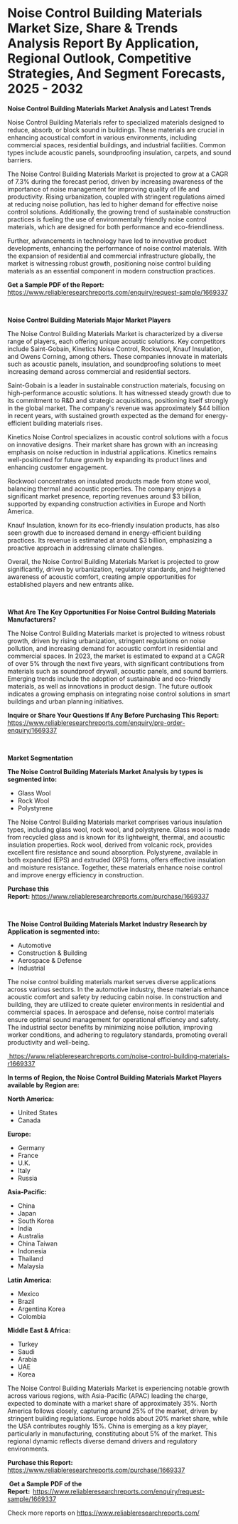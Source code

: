 <p><h1>Noise Control Building Materials Market Size, Share & Trends Analysis Report By Application, Regional Outlook, Competitive Strategies, And Segment Forecasts, 2025 - 2032</h1></p><p><strong>Noise Control Building Materials Market Analysis and Latest Trends</strong></p>
<p><p>Noise Control Building Materials refer to specialized materials designed to reduce, absorb, or block sound in buildings. These materials are crucial in enhancing acoustical comfort in various environments, including commercial spaces, residential buildings, and industrial facilities. Common types include acoustic panels, soundproofing insulation, carpets, and sound barriers.</p><p>The Noise Control Building Materials Market is projected to grow at a CAGR of 7.3% during the forecast period, driven by increasing awareness of the importance of noise management for improving quality of life and productivity. Rising urbanization, coupled with stringent regulations aimed at reducing noise pollution, has led to higher demand for effective noise control solutions. Additionally, the growing trend of sustainable construction practices is fueling the use of environmentally friendly noise control materials, which are designed for both performance and eco-friendliness.</p><p>Further, advancements in technology have led to innovative product developments, enhancing the performance of noise control materials. With the expansion of residential and commercial infrastructure globally, the market is witnessing robust growth, positioning noise control building materials as an essential component in modern construction practices.</p></p>
<p><strong>Get a Sample PDF of the Report:&nbsp;</strong> <a href="https://www.reliableresearchreports.com/enquiry/request-sample/1669337?utm_campaign=2098&utm_medium=2&utm_source=Github&utm_content=ia&utm_term=05022025&utm_id=noise-control-building-materials">https://www.reliableresearchreports.com/enquiry/request-sample/1669337</a></p>
<p>&nbsp;</p>
<p><strong>Noise Control Building Materials Major Market Players</strong></p>
<p><p>The Noise Control Building Materials Market is characterized by a diverse range of players, each offering unique acoustic solutions. Key competitors include Saint-Gobain, Kinetics Noise Control, Rockwool, Knauf Insulation, and Owens Corning, among others. These companies innovate in materials such as acoustic panels, insulation, and soundproofing solutions to meet increasing demand across commercial and residential sectors.</p><p>Saint-Gobain is a leader in sustainable construction materials, focusing on high-performance acoustic solutions. It has witnessed steady growth due to its commitment to R&D and strategic acquisitions, positioning itself strongly in the global market. The company's revenue was approximately $44 billion in recent years, with sustained growth expected as the demand for energy-efficient building materials rises.</p><p>Kinetics Noise Control specializes in acoustic control solutions with a focus on innovative designs. Their market share has grown with an increasing emphasis on noise reduction in industrial applications. Kinetics remains well-positioned for future growth by expanding its product lines and enhancing customer engagement.</p><p>Rockwool concentrates on insulated products made from stone wool, balancing thermal and acoustic properties. The company enjoys a significant market presence, reporting revenues around $3 billion, supported by expanding construction activities in Europe and North America.</p><p>Knauf Insulation, known for its eco-friendly insulation products, has also seen growth due to increased demand in energy-efficient building practices. Its revenue is estimated at around $3 billion, emphasizing a proactive approach in addressing climate challenges.</p><p>Overall, the Noise Control Building Materials Market is projected to grow significantly, driven by urbanization, regulatory standards, and heightened awareness of acoustic comfort, creating ample opportunities for established players and new entrants alike.</p></p>
<p>&nbsp;</p>
<p><strong>What Are The Key Opportunities For Noise Control Building Materials Manufacturers?</strong></p>
<p><p>The Noise Control Building Materials market is projected to witness robust growth, driven by rising urbanization, stringent regulations on noise pollution, and increasing demand for acoustic comfort in residential and commercial spaces. In 2023, the market is estimated to expand at a CAGR of over 5% through the next five years, with significant contributions from materials such as soundproof drywall, acoustic panels, and sound barriers. Emerging trends include the adoption of sustainable and eco-friendly materials, as well as innovations in product design. The future outlook indicates a growing emphasis on integrating noise control solutions in smart buildings and urban planning initiatives.</p></p>
<p><strong>Inquire or Share Your Questions If Any Before Purchasing This Report:</strong> <a href="https://www.reliableresearchreports.com/enquiry/pre-order-enquiry/1669337?utm_campaign=2098&utm_medium=2&utm_source=Github&utm_content=ia&utm_term=05022025&utm_id=noise-control-building-materials">https://www.reliableresearchreports.com/enquiry/pre-order-enquiry/1669337</a></p>
<p>&nbsp;</p>
<p><strong>Market Segmentation</strong></p>
<p><strong>The Noise Control Building Materials Market Analysis by types is segmented into:</strong></p>
<p><ul><li>Glass Wool</li><li>Rock Wool</li><li>Polystyrene</li></ul></p>
<p><p>The Noise Control Building Materials market comprises various insulation types, including glass wool, rock wool, and polystyrene. Glass wool is made from recycled glass and is known for its lightweight, thermal, and acoustic insulation properties. Rock wool, derived from volcanic rock, provides excellent fire resistance and sound absorption. Polystyrene, available in both expanded (EPS) and extruded (XPS) forms, offers effective insulation and moisture resistance. Together, these materials enhance noise control and improve energy efficiency in construction.</p></p>
<p><strong>Purchase this Report:&nbsp;</strong><a href="https://www.reliableresearchreports.com/purchase/1669337?utm_campaign=2098&utm_medium=2&utm_source=Github&utm_content=ia&utm_term=05022025&utm_id=noise-control-building-materials">https://www.reliableresearchreports.com/purchase/1669337</a></p>
<p>&nbsp;</p>
<p><strong>The Noise Control Building Materials Market Industry Research by Application is segmented into:</strong></p>
<p><ul><li>Automotive</li><li>Construction & Building</li><li>Aerospace & Defense</li><li>Industrial</li></ul></p>
<p><p>The noise control building materials market serves diverse applications across various sectors. In the automotive industry, these materials enhance acoustic comfort and safety by reducing cabin noise. In construction and building, they are utilized to create quieter environments in residential and commercial spaces. In aerospace and defense, noise control materials ensure optimal sound management for operational efficiency and safety. The industrial sector benefits by minimizing noise pollution, improving worker conditions, and adhering to regulatory standards, promoting overall productivity and well-being.</p></p>
<p><a href="https://www.reliableresearchreports.com/noise-control-building-materials-r1669337?utm_campaign=2098&utm_medium=2&utm_source=Github&utm_content=ia&utm_term=05022025&utm_id=noise-control-building-materials">&nbsp;https://www.reliableresearchreports.com/noise-control-building-materials-r1669337</a></p>
<p><strong>In terms of Region, the Noise Control Building Materials Market Players available by Region are:</strong></p>
<p>
    <p> <strong> North America: </strong>
        <ul>
            <li>United States</li>
            <li>Canada</li>
        </ul>
        </p> 
    <p> <strong> Europe: </strong>
        <ul>
            <li>Germany</li>
            <li>France</li>
            <li>U.K.</li>
            <li>Italy</li>
            <li>Russia</li>
        </ul>
        </p> 
    <p> <strong> Asia-Pacific: </strong>
        <ul>
            <li>China</li>
            <li>Japan</li>
            <li>South Korea</li>
            <li>India</li>
            <li>Australia</li>
            <li>China Taiwan</li>
            <li>Indonesia</li>
            <li>Thailand</li>
            <li>Malaysia</li>
        </ul>
        </p> 
    <p> <strong> Latin America: </strong>
        <ul>
            <li>Mexico</li>
            <li>Brazil</li>
            <li>Argentina Korea</li>
            <li>Colombia</li>
        </ul>
        </p> 
    <p> <strong> Middle East & Africa: </strong>
        <ul>
            <li>Turkey</li>
            <li>Saudi</li>
            <li>Arabia</li>
            <li>UAE</li>
            <li>Korea</li>
        </ul>
    </p>
    </p>
<p><p>The Noise Control Building Materials Market is experiencing notable growth across various regions, with Asia-Pacific (APAC) leading the charge, expected to dominate with a market share of approximately 35%. North America follows closely, capturing around 25% of the market, driven by stringent building regulations. Europe holds about 20% market share, while the USA contributes roughly 15%. China is emerging as a key player, particularly in manufacturing, constituting about 5% of the market. This regional dynamic reflects diverse demand drivers and regulatory environments.</p></p>
<p><strong>Purchase this Report: </strong><a href="https://www.reliableresearchreports.com/purchase/1669337?utm_campaign=2098&utm_medium=2&utm_source=Github&utm_content=ia&utm_term=05022025&utm_id=noise-control-building-materials">https://www.reliableresearchreports.com/purchase/1669337</a></p>
<p>&nbsp;<strong>Get a Sample PDF of the Report:&nbsp;&nbsp;</strong><a href="https://www.reliableresearchreports.com/enquiry/request-sample/1669337?utm_campaign=2098&utm_medium=2&utm_source=Github&utm_content=ia&utm_term=05022025&utm_id=noise-control-building-materials">https://www.reliableresearchreports.com/enquiry/request-sample/1669337</a></p>
<p><strong></strong></p>
<p>Check more reports on <a href="https://www.reliableresearchreports.com/?utm_campaign=2098&utm_medium=2&utm_source=Github&utm_content=ia&utm_term=05022025&utm_id=noise-control-building-materials">https://www.reliableresearchreports.com/</a></p>